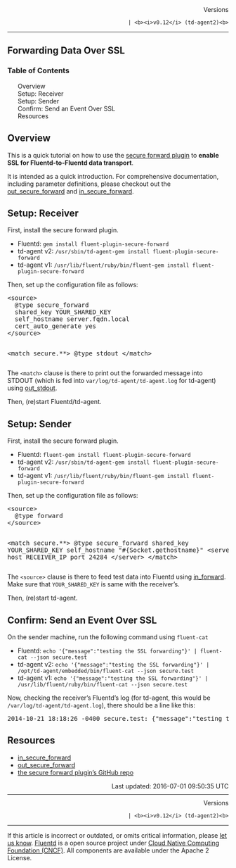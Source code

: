 <article>
<div style="text-align:right">
<div style="text-align:right">
Versions 
  

  

  
    
    | <b><i>v0.12</i> (td-agent2)<b>
</b></b>
</div>
</div>
<hr size="1" style="margin-top: 10px; margin-bottom: 10px; color: rgba(0, 0, 0, .15);"/>
<hgroup>
<h1>Forwarding Data Over SSL</h1>
</hgroup>
<a name="overview"></a>
<section id="table-of-contents"><h3>Table of Contents</h3>
<ul id="toc">
<li class="toc-item"><a href="#overview">Overview</a></li>
<li class="toc-item"><a href="#setup:-receiver">Setup: Receiver</a></li>
<li class="toc-item"><a href="#setup:-sender">Setup: Sender</a></li>
<li class="toc-item"><a href="#confirm:-send-an-event-over-ssl">Confirm: Send an Event Over SSL</a></li>
<li class="toc-item"><a href="#resources">Resources</a></li>
</ul>
</section>
<h2>Overview</h2>
<p>This is a quick tutorial on how to use the <a href="//github.com/tagomoris/fluent-plugin-secure-forward">secure forward plugin</a> to <strong>enable SSL for Fluentd-to-Fluentd data transport</strong>.</p>
<p>It is intended as a quick introduction. For comprehensive documentation, including parameter definitions, please checkout out the <a href="out_secure_forward">out_secure_forward</a> and <a href="in_secure_forward">in_secure_forward</a>.</p>
<a name="setup:-receiver"></a><h2>Setup: Receiver</h2>
<p>First, install the secure forward plugin.</p>
<ul>
<li>Fluentd: <code>gem install fluent-plugin-secure-forward</code>
</li>
<li>td-agent v2: <code>/usr/sbin/td-agent-gem install fluent-plugin-secure-forward</code>
</li>
<li>td-agent v1: <code>/usr/lib/fluent/ruby/bin/fluent-gem install fluent-plugin-secure-forward</code>
</li>
</ul>
<p>Then, set up the configuration file as follows:</p>
<pre class="CodeRay">&lt;source&gt;
  @type secure_forward
  shared_key YOUR_SHARED_KEY
  self_hostname server.fqdn.local
  cert_auto_generate yes
&lt;/source&gt;

&lt;match secure.**&gt;
  @type stdout
&lt;/match&gt;
</pre>
<p>The <code>&lt;match&gt;</code> clause is there to print out the forwarded message into STDOUT (which is fed into <code>var/log/td-agent/td-agent.log</code> for td-agent) using <a href="out_stdout">out_stdout</a>.</p>
<p>Then, (re)start Fluentd/td-agent.</p>
<a name="setup:-sender"></a><h2>Setup: Sender</h2>
<p>First, install the secure forward plugin.</p>
<ul>
<li>Fluentd: <code>fluent-gem install fluent-plugin-secure-forward</code>
</li>
<li>td-agent v2: <code>/usr/sbin/td-agent-gem install fluent-plugin-secure-forward</code>
</li>
<li>td-agent v1: <code>/usr/lib/fluent/ruby/bin/fluent-gem install fluent-plugin-secure-forward</code>
</li>
</ul>
<p>Then, set up the configuration file as follows:</p>
<pre class="CodeRay">&lt;source&gt;
  @type forward
&lt;/source&gt;

&lt;match secure.**&gt;
  @type secure_forward
  shared_key YOUR_SHARED_KEY
  self_hostname "#{Socket.gethostname}"
  &lt;server&gt;
    host RECEIVER_IP
    port 24284
  &lt;/server&gt;
&lt;/match&gt;
</pre>
<p>The <code>&lt;source&gt;</code> clause is there to feed test data into Fluentd using <a href="in_forward">in_forward</a>. Make sure that <code>YOUR_SHARED_KEY</code> is same with the receiver’s.</p>
<p>Then, (re)start td-agent.</p>
<a name="confirm:-send-an-event-over-ssl"></a><h2>Confirm: Send an Event Over SSL</h2>
<p>On the sender machine, run the following command using <code>fluent-cat</code></p>
<ul>
<li>Fluentd:
<code>echo '{"message":"testing the SSL forwarding"}' | fluent-cat --json secure.test</code>
</li>
<li>td-agent v2:
<code>echo '{"message":"testing the SSL forwarding"}' | /opt/td-agent/embedded/bin/fluent-cat --json secure.test</code>
</li>
<li>td-agent v1:
<code>echo '{"message":"testing the SSL forwarding"}' | /usr/lib/fluent/ruby/bin/fluent-cat --json secure.test</code>
</li>
</ul>
<p>Now, checking the receiver’s Fluentd’s log (for td-agent, this would be <code>/var/log/td-agent/td-agent.log</code>), there should be a line like this:</p>
<pre class="CodeRay">2014-10-21 18:18:26 -0400 secure.test: {"message":"testing the SSL forwarding"}
</pre>
<a name="resources"></a><h2>Resources</h2>
<ul>
<li><a href="in_secure_forward">in_secure_forward</a></li>
<li><a href="out_secure_forward">out_secure_forward</a></li>
<li><a href="//github.com/fluent/fluent-plugin-secure-forward">the secure forward plugin’s GitHub repo</a></li>
</ul>
<div style="text-align:right">
  Last updated: 2016-07-01 09:50:35 UTC
  </div>
<hr size="1" style="margin-top: 10px; margin-bottom: 10px; color: rgba(0, 0, 0, .15);"/>
<div style="text-align:right">
Versions 
  

  

  
    
    | <b><i>v0.12</i> (td-agent2)<b>
</b></b>
</div>
<hr size="1" style="margin-top: 10px; margin-bottom: 10px; color: rgba(0, 0, 0, .15);"/>
<p>
    If this article is incorrect or outdated, or omits critical information, please <a href="https://github.com/fluent/fluentd-docs/issues?state=open">let us know</a>. <a href="http://www.fluentd.org/">Fluentd</a> is a  open source project under <a href="https://cncf.io/">Cloud Native Computing Foundation (CNCF)</a>. All components are available under the Apache 2 License.
  </p>
</article>